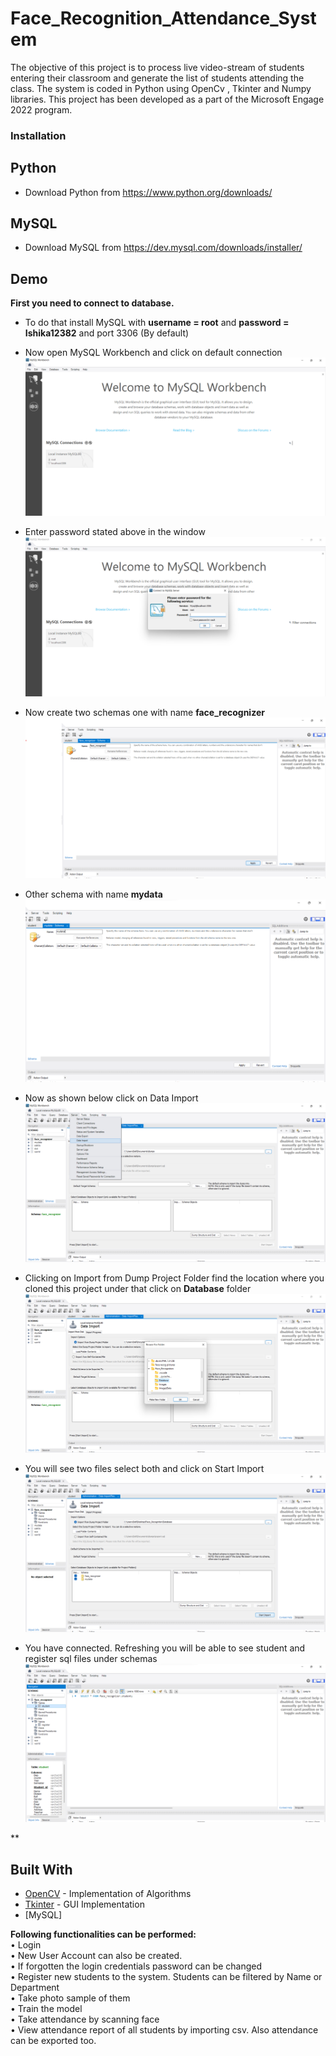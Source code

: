 # Face_Recognition_Attendance_System

The objective of this project is to process live video-stream of students entering their classroom and generate the list of students attending the class. The system is coded in Python using OpenCv , Tkinter and Numpy libraries.
This project has been developed as a part of the Microsoft Engage 2022 program.


### Installation

## Python

- Download Python from https://www.python.org/downloads/

## MySQL

- Download MySQL from https://dev.mysql.com/downloads/installer/


## Demo

**First you need to connect to database.** 
- To do that install MySQL with **username = root** and **password = Ishika12382** and port 3306 (By default)

- Now open MySQL Workbench and click on default connection
![Image](/demoimages/MySQL.png)

- Enter password stated above in the window
![Image](/demoimages/mysql1.png)

- Now create two schemas one with name **face_recognizer** 
![Image](/demoimages/schema1.png)

- Other schema with name **mydata**
![Image](/demoimages/schema2.png)

- Now as shown below click on Data Import
![Image](/demoimages/DataImport.png)

- Clicking on Import from Dump Project Folder find the location where you cloned this project under that click on **Database** folder 
![Image](/demoimages/findingdatabasefolder.png)

- You will see two files select both and click on Start Import
![Image](/demoimages/import.png)

- You have connected. Refreshing you will be able to see student and register sql files under schemas
![Image](/demoimages/Connected.png)

**


  





## Built With

* [OpenCV](http://docs.opencv.org/3.1.0/) - Implementation of Algorithms
* [Tkinter](https://docs.python.org/2/library/tkinter.html) - GUI Implementation
* [MySQL]

**Following functionalities can be performed: <br>**
• Login <br>
• New User Account can also be created. <br>
• If forgotten the login credentials password can be changed <br>
• Register new students to the system. Students can be filtered by Name or Department<br>
• Take photo sample of them <br>
• Train the model <br>
• Take attendance by scanning face <br>
• View attendance report of all students by importing csv. Also attendance can be exported too. <br>

